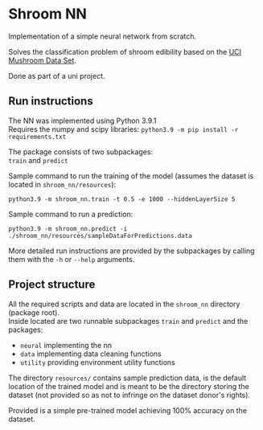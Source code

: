 # Shroom NN

Implementation of a simple neural network from scratch.

Solves the classification problem of shroom edibility based on the [UCI Mushroom Data Set](https://archive.ics.uci.edu/ml/datasets/mushroom).

Done as part of a uni project.

## Run instructions

The NN was implemented using Python 3.9.1  
Requires the numpy and scipy libraries:
`python3.9 -m pip install -r requirements.txt`  

The package consists of two subpackages:  
 `train` and `predict`    

Sample command to run the training of the model (assumes the dataset is located in `shroom_nn/resources`):  
```
python3.9 -m shroom_nn.train -t 0.5 -e 1000 --hiddenLayerSize 5  
```

Sample command to run a prediction:  
```
python3.9 -m shroom_nn.predict -i ./shroom_nn/resources/sampleDataForPredictions.data  
```

More detailed run instructions are provided by the subpackages by calling them with the `-h` or `--help` arguments.


## Project structure

All the required scripts and data are located in the `shroom_nn` directory (package root).  
Inside located are two runnable subpackages `train` and `predict` and the packages:
 - `neural` implementing the nn
 - `data` implementing data cleaning functions
 - `utility` providing environment utility functions
 
The directory `resources/` contains sample prediction data, is the default location of the trained model and is meant to be
the directory storing the dataset (not provided so as not to infringe on the dataset donor's rights).

Provided is a simple pre-trained model achieving 100% accuracy on the dataset.
